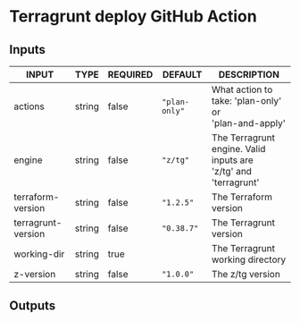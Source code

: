 # Terragrunt deploy GitHub Action

## Inputs

<!-- AUTO-DOC-INPUT:START - Do not remove or modify this section -->

|       INPUT        |  TYPE  | REQUIRED |    DEFAULT    |                            DESCRIPTION                             |
|--------------------|--------|----------|---------------|--------------------------------------------------------------------|
|      actions       | string |  false   | `"plan-only"` |      What action to take: 'plan-only' or<br>'plan-and-apply'       |
|       engine       | string |  false   |   `"z/tg"`    | The Terragrunt engine. Valid inputs are<br>'z/tg' and 'terragrunt' |
| terraform-version  | string |  false   |   `"1.2.5"`   |                       The Terraform version                        |
| terragrunt-version | string |  false   |  `"0.38.7"`   |                       The Terragrunt version                       |
|    working-dir     | string |   true   |               |                  The Terragrunt working directory                  |
|     z-version      | string |  false   |   `"1.0.0"`   |                          The z/tg version                          |

<!-- AUTO-DOC-INPUT:END -->

## Outputs
